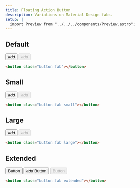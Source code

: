 ```yaml
---
title: Floating Action Button
description: Variations on Material Design fabs.
setup: |
  import Preview from "../../../components/Preview.astro";
---
```


## Default

<Preview>
     <button class="button fab">
        <i class="material-icons">add</i>
    </button>
    <button class="button fab" disabled>
        <i class="material-icons">add</i>
    </button>
</Preview>

```html
<button class="button fab"></button>
```

## Small

<Preview>
     <button class="button fab small">
        <i class="material-icons">add</i>
    </button>
    <button class="button fab small" disabled>
        <i class="material-icons">add</i>
    </button>
</Preview>

```html
<button class="button fab small"></button>
```

## Large

<Preview>
     <button class="button fab large">
        <i class="material-icons">add</i>
    </button>
    <button class="button fab large" disabled>
        <i class="material-icons">add</i>
    </button>
</Preview>

```html
<button class="button fab large"></button>
```

## Extended

<Preview>
    <button class="button fab extended">Button</button>
    <button class="button fab extended">
        <i class="material-icons">add</i>
        <label>Button</label>
    </button>
     <button class="button fab extended" disabled>Button</button>
</Preview>

```html
<button class="button fab extended"></button>
```

